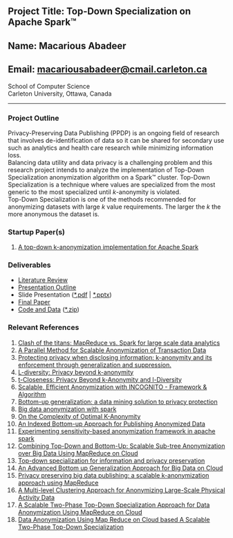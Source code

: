 ## Project Title: Top-Down Specialization on Apache Spark™
## Name: Macarious Abadeer
## Email: macariousabadeer@cmail.carleton.ca
School of Computer Science  
Carleton University, Ottawa, Canada

---

### Project Outline
Privacy-Preserving Data Publishing (PPDP) is an ongoing field of research that involves de-identification of data so it can be shared for secondary use such as analytics and health care research while minimizing information loss.  
Balancing data utility and data privacy is a challenging problem and this research project intends to analyze the implementation of Top-Down Specialization anonymization algorithm on a Spark&trade; cluster. Top-Down Specialization is a technique where values are specialized from the most generic to the most specialized until _k_-anonymity is violated.  
Top-Down Specialization is one of the methods recommended for anonymizing datasets with large _k_ value requirements. The larger the _k_ the more anonymous the dataset is.

### Startup Paper(s)
1. [A top-down k-anonymization implementation for Apache Spark](https://ieeexplore-ieee-org.proxy.library.carleton.ca/stamp/stamp.jsp?tp=&arnumber=8258492)

### Deliverables
* [Literature Review](/assets/project/Literature_Review.pdf)  
* [Presentation Outline](/assets/project/Presentation_Outline.pdf)  
* Slide Presentation ([\*.pdf](/assets/project/Presentation.pdf) \| [\*.pptx](/assets/project/Presentation.pptx))  
* [Final Paper](/assets/project/Final_Paper.pdf)  
* [Code and Data](https://github.com/micophilip/tds-spark) ([\*.zip](https://github.com/micophilip/tds-spark/archive/master.zip))  

### Relevant References
1. [Clash of the titans: MapReduce vs. Spark for large scale data analytics](https://dl-acm-org.proxy.library.carleton.ca/citation.cfm?doid=2831360.2831365)
1. [A Parallel Method for Scalable Anonymization of Transaction Data](https://ieeexplore-ieee-org.proxy.library.carleton.ca/stamp/stamp.jsp?tp=&arnumber=7165151)
1. [Protecting privacy when disclosing information: k-anonymity and its enforcement through generalization and suppression.](https://epic.org/privacy/reidentification/Samarati_Sweeney_paper.pdf)
1. [L-diversity: Privacy beyond k-anonymity](https://dl-acm-org.proxy.library.carleton.ca/citation.cfm?id=1217302)
1. [t-Closeness: Privacy Beyond k-Anonymity and l-Diversity](https://ieeexplore-ieee-org.proxy.library.carleton.ca/document/4221659)
1. [Scalable, Efficient Anonymization with INCOGNITO - Framework & Algorithm](https://ieeexplore-ieee-org.proxy.library.carleton.ca/stamp/stamp.jsp?tp=&arnumber=8029307)
1. [Bottom-up generalization: a data mining solution to privacy protection](https://ieeexplore-ieee-org.proxy.library.carleton.ca/stamp/stamp.jsp?tp=&arnumber=1410291)
1. [Big data anonymization with spark](https://ieeexplore-ieee-org.proxy.library.carleton.ca/stamp/stamp.jsp?tp=&arnumber=8093543)
1. [On the Complexity of Optimal K-Anonymity](https://dl-acm-org.proxy.library.carleton.ca/citation.cfm?id=1055591)
1. [An Indexed Bottom-up Approach for Publishing Anonymized Data](https://ieeexplore-ieee-org.proxy.library.carleton.ca/stamp/stamp.jsp?tp=&arnumber=6405918)
1. [Experimenting sensitivity-based anonymization framework in apache spark](https://journalofbigdata.springeropen.com/articles/10.1186/s40537-018-0149-0)
1. [Combining Top-Down and Bottom-Up: Scalable Sub-tree Anonymization over Big Data Using MapReduce on Cloud](https://ieeexplore-ieee-org.proxy.library.carleton.ca/stamp/stamp.jsp?tp=&arnumber=6680880)
1. [Top-down specialization for information and privacy preservation](https://ieeexplore-ieee-org.proxy.library.carleton.ca/stamp/stamp.jsp?tp=&arnumber=1410123)
1. [An Advanced Bottom up Generalization Approach for Big Data on Cloud](http://citeseerx.ist.psu.edu/viewdoc/download?doi=10.1.1.676.9611&rep=rep1&type=pdf)
1. [Privacy preserving big data publishing: a scalable k-anonymization approach using MapReduce](https://ieeexplore.ieee.org/stamp/stamp.jsp?tp=&arnumber=8048769)
1. [A Multi-level Clustering Approach for Anonymizing Large-Scale Physical Activity Data](https://arxiv.org/pdf/1908.07976.pdf)
1. [A Scalable Two-Phase Top-Down Specialization Approach for Data Anonymization Using MapReduce on Cloud](https://ieeexplore-ieee-org.proxy.library.carleton.ca/stamp/stamp.jsp?tp=&arnumber=6470603)
1. [Data Anonymization Using Map Reduce on Cloud based A Scalable Two-Phase Top-Down Specialization](https://pdfs.semanticscholar.org/961e/c43bd98da10ab1ca5c833e8094ad77b51344.pdf)
